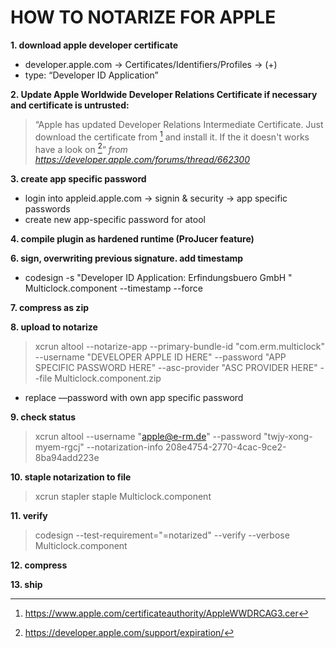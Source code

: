 # HOW TO NOTARIZE FOR APPLE

**1. download apple developer certificate**
  - developer.apple.com -> Certificates/Identifiers/Profiles -> (+)
  - type: “Developer ID Application”

**2. Update Apple Worldwide Developer Relations Certificate if necessary and certificate is untrusted:**

> “Apple has updated Developer Relations Intermediate Certificate. Just download 
> the certificate from [^1] and install it. If the it doesn't works have a look on [^2]“ *from https://developer.apple.com/forums/thread/662300*

[^1]: https://www.apple.com/certificateauthority/AppleWWDRCAG3.cer
[^2]: https://developer.apple.com/support/expiration/

**3. create app specific password**
  - login into appleid.apple.com -> signin & security -> app specific passwords
  - create new app-specific password for atool

**4. compile plugin as hardened runtime (ProJucer feature)**

**6. sign, overwriting previous signature. add timestamp**
  - codesign -s "Developer ID Application: Erfindungsbuero GmbH " Multiclock.component --timestamp --force

**7. compress as zip**

**8. upload to notarize**
 > xcrun altool --notarize-app --primary-bundle-id "com.erm.multiclock" --username "DEVELOPER APPLE ID HERE" --password "APP SPECIFIC PASSWORD HERE" --asc-provider "ASC PROVIDER HERE" --file Multiclock.component.zip
  
  - replace —password with own app specific password

**9. check status**
  > xcrun altool --username "apple@e-rm.de" --password "twjy-xong-myem-rgcj" --notarization-info 208e4754-2770-4cac-9ce2-8ba94add223e

**10. staple notarization to file**
  > xcrun stapler staple Multiclock.component

**11. verify**
  > codesign --test-requirement="=notarized" --verify --verbose Multiclock.component

**12. compress**

**13. ship**
